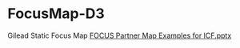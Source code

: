 # FocusMap-D3
Gilead Static Focus Map
[FOCUS Partner Map Examples for ICF.pptx](https://github.com/vishnureddy1251/FocusMap-D3/files/7461207/FOCUS.Partner.Map.Examples.for.ICF.pptx)

